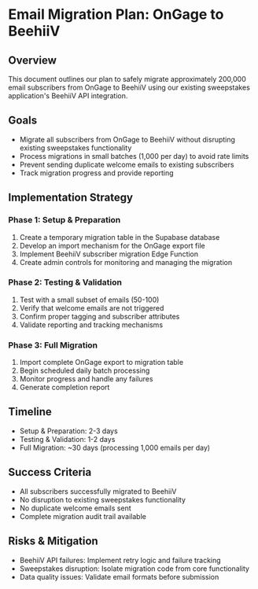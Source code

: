 
# Email Migration Plan: OnGage to BeehiiV

## Overview
This document outlines our plan to safely migrate approximately 200,000 email subscribers from OnGage to BeehiiV using our existing sweepstakes application's BeehiiV API integration.

## Goals
- Migrate all subscribers from OnGage to BeehiiV without disrupting existing sweepstakes functionality
- Process migrations in small batches (1,000 per day) to avoid rate limits
- Prevent sending duplicate welcome emails to existing subscribers
- Track migration progress and provide reporting

## Implementation Strategy

### Phase 1: Setup & Preparation
1. Create a temporary migration table in the Supabase database
2. Develop an import mechanism for the OnGage export file
3. Implement BeehiiV subscriber migration Edge Function
4. Create admin controls for monitoring and managing the migration

### Phase 2: Testing & Validation
1. Test with a small subset of emails (50-100)
2. Verify that welcome emails are not triggered
3. Confirm proper tagging and subscriber attributes
4. Validate reporting and tracking mechanisms

### Phase 3: Full Migration
1. Import complete OnGage export to migration table
2. Begin scheduled daily batch processing
3. Monitor progress and handle any failures
4. Generate completion report

## Timeline
- Setup & Preparation: 2-3 days
- Testing & Validation: 1-2 days
- Full Migration: ~30 days (processing 1,000 emails per day)

## Success Criteria
- All subscribers successfully migrated to BeehiiV
- No disruption to existing sweepstakes functionality
- No duplicate welcome emails sent
- Complete migration audit trail available

## Risks & Mitigation
- BeehiiV API failures: Implement retry logic and failure tracking
- Sweepstakes disruption: Isolate migration code from core functionality
- Data quality issues: Validate email formats before submission
